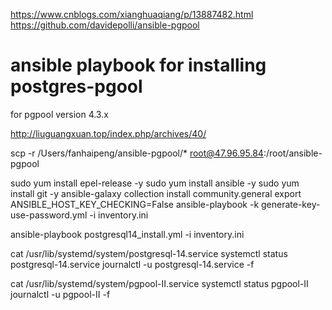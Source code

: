 https://www.cnblogs.com/xianghuaqiang/p/13887482.html
https://github.com/davidepolli/ansible-pgpool
# ansible playbook for installing postgres-pgool
for pgpool version 4.3.x

http://liuguangxuan.top/index.php/archives/40/

scp -r /Users/fanhaipeng/ansible-pgpool/* root@47.96.95.84:/root/ansible-pgpool

sudo yum install epel-release -y
sudo yum install ansible -y
sudo yum install git -y
ansible-galaxy collection install community.general
export ANSIBLE_HOST_KEY_CHECKING=False
ansible-playbook -k generate-key-use-password.yml  -i inventory.ini


ansible-playbook postgresql14_install.yml -i inventory.ini


cat /usr/lib/systemd/system/postgresql-14.service
systemctl status postgresql-14.service
journalctl -u postgresql-14.service -f

cat /usr/lib/systemd/system/pgpool-II.service
systemctl status pgpool-II
journalctl -u pgpool-II -f


